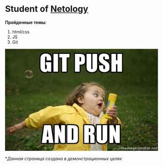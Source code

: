 # Student of [Netology](https://netology.ru/)

**Пройденные темы:**

1. html/css
1. JS
1. Git


![Mem](/Picture/mem.jpg)

**Данная страница создана в демонстрационных целях*